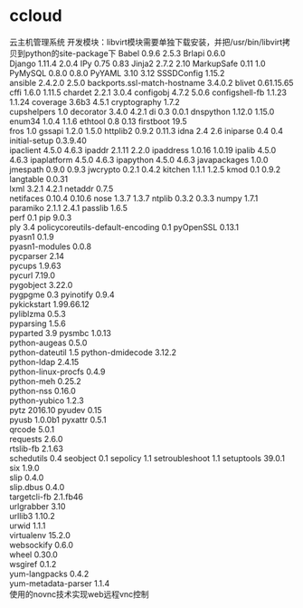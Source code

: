 # ccloud
云主机管理系统
开发模块：libvirt模块需要单独下载安装，并把/usr/bin/libvirt拷贝到python的site-package下
Babel	0.9.6	2.5.3
Brlapi	0.6.0	
Django	1.11.4	2.0.4
IPy	0.75	0.83
Jinja2	2.7.2	2.10
MarkupSafe	0.11	1.0
PyMySQL	0.8.0	0.8.0
PyYAML	3.10	3.12
SSSDConfig	1.15.2	
ansible	2.4.2.0	2.5.0
backports.ssl-match-hostname	3.4.0.2	
blivet	0.61.15.65	
cffi	1.6.0	1.11.5
chardet	2.2.1	3.0.4
configobj	4.7.2	5.0.6
configshell-fb	1.1.23	1.1.24
coverage	3.6b3	4.5.1
cryptography	1.7.2	
cupshelpers	1.0	
decorator	3.4.0	4.2.1
di	0.3	0.0.1
dnspython	1.12.0	1.15.0
enum34	1.0.4	1.1.6
ethtool	0.8	0.13
firstboot	19.5	
fros	1.0	
gssapi	1.2.0	1.5.0
httplib2	0.9.2	0.11.3
idna	2.4	2.6
iniparse	0.4	0.4
initial-setup	0.3.9.40	
ipaclient	4.5.0	4.6.3
ipaddr	2.1.11	2.2.0
ipaddress	1.0.16	1.0.19
ipalib	4.5.0	4.6.3
ipaplatform	4.5.0	4.6.3
ipapython	4.5.0	4.6.3
javapackages	1.0.0	
jmespath	0.9.0	0.9.3
jwcrypto	0.2.1	0.4.2
kitchen	1.1.1	1.2.5
kmod	0.1	0.9.2
langtable	0.0.31	
lxml	3.2.1	4.2.1
netaddr	0.7.5	
netifaces	0.10.4	0.10.6
nose	1.3.7	1.3.7
ntplib	0.3.2	0.3.3
numpy	1.7.1	
paramiko	2.1.1	2.4.1
passlib	1.6.5	
perf	0.1	
pip	9.0.3	
ply	3.4	
policycoreutils-default-encoding	0.1	
pyOpenSSL	0.13.1	
pyasn1	0.1.9	
pyasn1-modules	0.0.8	
pycparser	2.14	
pycups	1.9.63	
pycurl	7.19.0	
pygobject	3.22.0	
pygpgme	0.3	
pyinotify	0.9.4	
pykickstart	1.99.66.12	
pyliblzma	0.5.3	
pyparsing	1.5.6	
pyparted	3.9	
pysmbc	1.0.13	
python-augeas	0.5.0	
python-dateutil	1.5	
python-dmidecode	3.12.2	
python-ldap	2.4.15	
python-linux-procfs	0.4.9	
python-meh	0.25.2	
python-nss	0.16.0	
python-yubico	1.2.3	
pytz	2016.10	
pyudev	0.15	
pyusb	1.0.0b1	
pyxattr	0.5.1	
qrcode	5.0.1	
requests	2.6.0	
rtslib-fb	2.1.63	
schedutils	0.4	
seobject	0.1	
sepolicy	1.1	
setroubleshoot	1.1	
setuptools	39.0.1	
six	1.9.0	
slip	0.4.0	
slip.dbus	0.4.0	
targetcli-fb	2.1.fb46	
urlgrabber	3.10	
urllib3	1.10.2	
urwid	1.1.1	
virtualenv	15.2.0	
websockify	0.6.0	
wheel	0.30.0	
wsgiref	0.1.2	
yum-langpacks	0.4.2	
yum-metadata-parser	1.1.4	
使用的novnc技术实现web远程vnc控制
